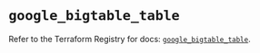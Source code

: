 # `google_bigtable_table`

Refer to the Terraform Registry for docs: [`google_bigtable_table`](https://registry.terraform.io/providers/drfaust92/google/4.16.4/docs/resources/bigtable_table).
